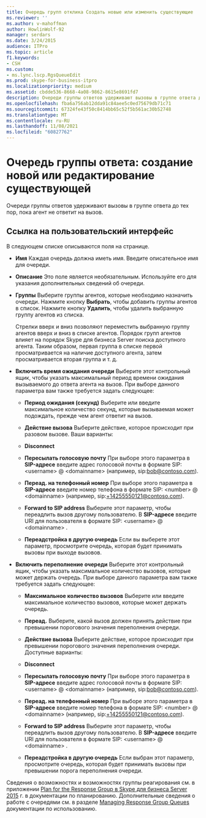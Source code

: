 ```yaml
---
title: Очередь групп отклика Создать новые или изменить существующие
ms.reviewer: ''
ms.author: v-mahoffman
author: HowlinWolf-92
manager: serdars
ms.date: 3/24/2015
audience: ITPro
ms.topic: article
f1.keywords:
- CSH
ms.custom:
- ms.lync.lscp.RgsQueueEdit
ms.prod: skype-for-business-itpro
ms.localizationpriority: medium
ms.assetid: cbdde536-8668-4a08-9862-8615e8691fd7
description: Очереди группы ответов удерживают вызовы в группе ответа до тех пор, пока агент не ответит на вызов.
ms.openlocfilehash: fba6a756ab12dda91c84aee5c0ed75679db71c71
ms.sourcegitcommit: 67324fe43f50c8414bb65c52f5b561ac30b52748
ms.translationtype: MT
ms.contentlocale: ru-RU
ms.lasthandoff: 11/08/2021
ms.locfileid: "60827762"
---
```

# <a name="response-groups-queue-create-new-or-edit-existing"></a>Очередь группы ответа: создание новой или редактирование существующей

Очереди группы ответов удерживают вызовы в группе ответа до тех пор, пока агент не ответит на вызов.

## <a name="ui-reference"></a>Ссылка на пользовательский интерфейс

В следующем списке описываются поля на странице.

- **Имя** Каждая очередь должна иметь имя. Введите описательное имя для очереди.

- **Описание** Это поле является необязательным. Используйте его для указания дополнительных сведений об очереди.

- **Группы** Выберите группы агентов, которые необходимо назначить очереди. Нажмите кнопку **Выбрать**, чтобы добавить группы агентов в список. Нажмите кнопку **Удалить**, чтобы удалить выбранную группу агентов из списка.

    Стрелки вверх и вниз позволяют переместить выбранную группу агентов вверх и вниз в списке агентов. Порядок групп агентов влияет на порядок Skype для бизнеса Server поиска доступного агента. Таким образом, первая группа в списке первой просматривается на наличие доступного агента, затем просматривается вторая группа и т. д.

- **Включить время ожидания очереди** Выберите этот контрольный ящик, чтобы указать максимальный период времени ожидания вызываемого до ответа агента на вызов. При выборе данного параметра вам также требуется задать следующее:

  - **Период ожидания (секунд)** Выберите или введите максимальное количество секунд, которые вызываемая может подождать, прежде чем агент ответит на вызов.

  - **Действие вызова** Выберите действие, которое происходит при разовом вызове. Ваши варианты:

  - **Disconnect**

  - **Пересылать голосовую почту** При выборе этого параметра в **SIP-адресе** введите адрес голосовой почты в формате SIP: \<username> @ \<domainname> (например, sip:bob@contoso.com).

  - **Переад. на телефонный номер** При выборе этого параметра в **SIP-адресе** введите номер телефона в формате SIP: \<number> @ \<domainname> (например, sip:+14255550121@contoso.com).

  - **Forward to SIP address** Выберите этот параметр, чтобы переадлить вызов другому пользователю. В **SIP-адресе** введите URI для пользователя в формате SIP: \<username> @ \<domainname> .

  - **Переадстройка в другую очередь** Если вы выберете этот параметр, просмотрите очередь, которая будет принимать вызовы при выходе вызовов.

- **Включить переполнение очереди** Выберите этот контрольный ящик, чтобы указать максимальное количество вызовов, которые может держать очередь. При выборе данного параметра вам также требуется задать следующее:

  - **Максимальное количество вызовов** Выберите или введите максимальное количество вызовов, которые может держать очередь.

  - **Переад.** Выберите, какой вызов должен принять действие при превышении порогового значения переполнения очереди.

  - **Действие вызова** Выберите действие, которое происходит при превышении порогового значения переполнения очереди. Доступные варианты:

  - **Disconnect**

  - **Пересылать голосовую почту** При выборе этого параметра в **SIP-адресе** введите адрес голосовой почты в формате SIP: \<username> @ \<domainname> (например, sip:bob@contoso.com).

  - **Переад. на телефонный номер** При выборе этого параметра в **SIP-адресе** введите номер телефона в формате SIP: \<number> @ \<domainname> (например, sip:+14255550121@contoso.com).

  - **Forward to SIP address** Выберите этот параметр, чтобы переадлить вызов другому пользователю. В **SIP-адресе** введите URI для пользователя в формате SIP: \<username> @ \<domainname> .

  - **Переадстройка в другую очередь** Если выбран этот параметр, просмотрите очередь, которая будет принимать вызовы при превышении порога переполнения очереди.

Сведения о возможностях и возможностях группы реагирования см. в приложении [Plan for the Response Group в Skype для бизнеса Server 2015](../../plan-your-deployment/enterprise-voice-solution/response-group.md) г. в документации по планированию. Дополнительные сведения о работе с очередями см. в разделе [Managing Response Group Queues](/previous-versions/office/lync-server-2013/lync-server-2013-managing-response-group-queues) документации по использованию.